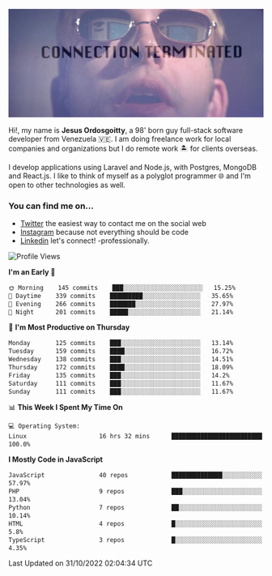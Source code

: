 ![hackers movie reference](./disconnected.jpg)

Hi!, my name is **Jesus Ordosgoitty**, a 98' born guy full-stack software developer from Venezuela 🇻🇪. I am doing freelance work for local companies and organizations but I do remote work 🏝️ for clients overseas. 

I develop applications using Laravel and Node.js, with Postgres, MongoDB and React.js. I like to think of myself as a polyglot programmer 🌐 and I'm open to other technologies as well.

### You can find me on...

- [Twitter](https://twitter.com/jodaz_) the easiest way to contact me on the social web
- [Instagram](https://instagram.com/jodaz_) because not everything should be code
- [Linkedin](https://linkedin.com/in/jodaz) let's connect! -professionally.

<!---
Besides social networks, you can take a look at my [website](https://www.jodaz.xyz) too.
-->

<!--START_SECTION:waka-->
![Profile Views](http://img.shields.io/badge/Profile%20Views-10-blue)

**I'm an Early 🐤** 

```text
🌞 Morning    145 commits    ███░░░░░░░░░░░░░░░░░░░░░░   15.25% 
🌆 Daytime    339 commits    █████████░░░░░░░░░░░░░░░░   35.65% 
🌃 Evening    266 commits    ███████░░░░░░░░░░░░░░░░░░   27.97% 
🌙 Night      201 commits    █████░░░░░░░░░░░░░░░░░░░░   21.14%

```
📅 **I'm Most Productive on Thursday** 

```text
Monday       125 commits    ███░░░░░░░░░░░░░░░░░░░░░░   13.14% 
Tuesday      159 commits    ████░░░░░░░░░░░░░░░░░░░░░   16.72% 
Wednesday    138 commits    ███░░░░░░░░░░░░░░░░░░░░░░   14.51% 
Thursday     172 commits    ████░░░░░░░░░░░░░░░░░░░░░   18.09% 
Friday       135 commits    ███░░░░░░░░░░░░░░░░░░░░░░   14.2% 
Saturday     111 commits    ███░░░░░░░░░░░░░░░░░░░░░░   11.67% 
Sunday       111 commits    ███░░░░░░░░░░░░░░░░░░░░░░   11.67%

```


📊 **This Week I Spent My Time On** 

```text
💻 Operating System: 
Linux                    16 hrs 32 mins      █████████████████████████   100.0%

```

**I Mostly Code in JavaScript** 

```text
JavaScript               40 repos            ██████████████░░░░░░░░░░░   57.97% 
PHP                      9 repos             ███░░░░░░░░░░░░░░░░░░░░░░   13.04% 
Python                   7 repos             ██░░░░░░░░░░░░░░░░░░░░░░░   10.14% 
HTML                     4 repos             █░░░░░░░░░░░░░░░░░░░░░░░░   5.8% 
TypeScript               3 repos             █░░░░░░░░░░░░░░░░░░░░░░░░   4.35%

```



 Last Updated on 31/10/2022 02:04:34 UTC
<!--END_SECTION:waka-->
